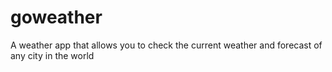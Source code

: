 # goweather
A weather app that allows you to check the current weather and forecast of any city in the world
